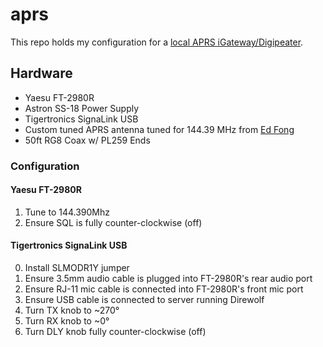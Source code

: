# aprs

This repo holds my configuration for a [local APRS iGateway/Digipeater](https://aprs.fi/info/a/W8JFL-10). 

## Hardware
- Yaesu FT-2980R
- Astron SS-18 Power Supply
- Tigertronics SignaLink USB
- Custom tuned APRS antenna tuned for 144.39 MHz from [Ed Fong](https://edsantennas.weebly.com)
- 50ft RG8 Coax w/ PL259 Ends

### Configuration

#### Yaesu FT-2980R

1. Tune to 144.390Mhz
2. Ensure SQL is fully counter-clockwise (off)

####  Tigertronics SignaLink USB

0. Install SLMODR1Y jumper
1. Ensure 3.5mm audio cable is plugged into FT-2980R's rear audio port
2. Ensure RJ-11 mic cable is connected into FT-2980R's front mic port
3. Ensure USB cable is connected to server running Direwolf
4. Turn TX knob to ~270°
5. Turn RX knob to ~0°
6. Turn DLY knob fully counter-clockwise (off)

